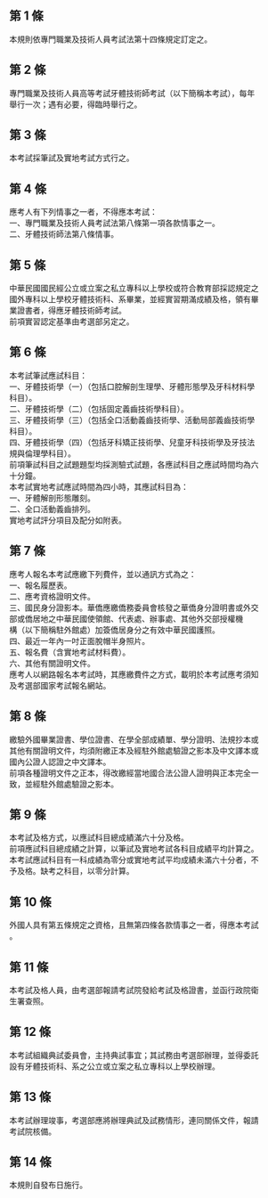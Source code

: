 第 1 條
-------
本規則依專門職業及技術人員考試法第十四條規定訂定之。

第 2 條
-------
專門職業及技術人員高等考試牙體技術師考試（以下簡稱本考試），每年  
舉行一次；遇有必要，得臨時舉行之。

第 3 條
-------
本考試採筆試及實地考試方式行之。

第 4 條
-------
應考人有下列情事之一者，不得應本考試：  
一、專門職業及技術人員考試法第八條第一項各款情事之一。  
二、牙體技術師法第八條情事。

第 5 條
-------
中華民國國民經公立或立案之私立專科以上學校或符合教育部採認規定之  
國外專科以上學校牙體技術科、系畢業，並經實習期滿成績及格，領有畢  
業證書者，得應牙體技術師考試。  
前項實習認定基準由考選部另定之。

第 6 條
-------
本考試筆試應試科目：  
一、牙體技術學（一）（包括口腔解剖生理學、牙體形態學及牙科材料學  
    科目）。  
二、牙體技術學（二）（包括固定義齒技術學科目）。  
三、牙體技術學（三）（包括全口活動義齒技術學、活動局部義齒技術學  
    科目）。  
四、牙體技術學（四）（包括牙科矯正技術學、兒童牙科技術學及牙技法  
    規與倫理學科目）。  
前項筆試科目之試題題型均採測驗式試題，各應試科目之應試時間均為六  
十分鐘。  
本考試實地考試應試時間為四小時，其應試科目為：  
一、牙體解剖形態雕刻。  
二、全口活動義齒排列。  
實地考試評分項目及配分如附表。

第 7 條
-------
應考人報名本考試應繳下列費件，並以通訊方式為之：  
一、報名履歷表。  
二、應考資格證明文件。  
三、國民身分證影本。華僑應繳僑務委員會核發之華僑身分證明書或外交  
    部或僑居地之中華民國使領館、代表處、辦事處、其他外交部授權機  
    構（以下簡稱駐外館處）加簽僑居身分之有效中華民國護照。  
四、最近一年內一吋正面脫帽半身照片。  
五、報名費（含實地考試材料費）。  
六、其他有關證明文件。  
應考人以網路報名本考試時，其應繳費件之方式，載明於本考試應考須知  
及考選部國家考試報名網站。

第 8 條
-------
繳驗外國畢業證書、學位證書、在學全部成績單、學分證明、法規抄本或  
其他有關證明文件，均須附繳正本及經駐外館處驗證之影本及中文譯本或  
國內公證人認證之中文譯本。  
前項各種證明文件之正本，得改繳經當地國合法公證人證明與正本完全一  
致，並經駐外館處驗證之影本。

第 9 條
-------
本考試及格方式，以應試科目總成績滿六十分及格。  
前項應試科目總成績之計算，以筆試及實地考試各科目成績平均計算之。  
本考試應試科目有一科成績為零分或實地考試平均成績未滿六十分者，不  
予及格。缺考之科目，以零分計算。

第 10 條
--------
外國人具有第五條規定之資格，且無第四條各款情事之一者，得應本考試  
。

第 11 條
--------
本考試及格人員，由考選部報請考試院發給考試及格證書，並函行政院衛  
生署查照。

第 12 條
--------
本考試組織典試委員會，主持典試事宜；其試務由考選部辦理，並得委託  
設有牙體技術科、系之公立或立案之私立專科以上學校辦理。

第 13 條
--------
本考試辦理竣事，考選部應將辦理典試及試務情形，連同關係文件，報請  
考試院核備。

第 14 條
--------
本規則自發布日施行。

